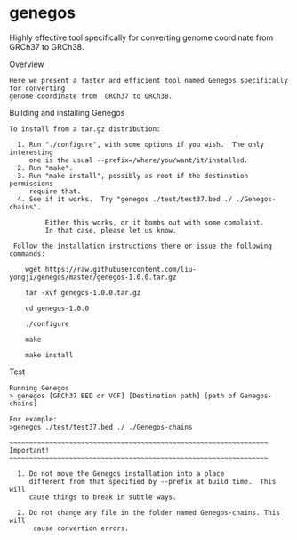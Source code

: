 # genegos
Highly effective tool specifically for converting genome coordinate from  GRCh37 to GRCh38.

Overview
~~~~~~~~~~~~~~~~~~~~~~~~~~~~~~~~~~~~~~~~~~~~~~~~~~~~~~~~~~~~~~~~~~~~
Here we present a faster and efficient tool named Genegos specifically for converting 
genome coordinate from  GRCh37 to GRCh38.
~~~~~~~~~~~~~~~~~~~~~~~~~~~~~~~~~~~~~~~~~~~~~~~~~~~~~~~~~~~~~~~~~~~~~~~
Building and installing Genegos
~~~~~~~~~~~~~~~~~~~~~~~~~~~~~~~~~~~~~~~~~~~~~~~~~~~~~~~~~~~~~~~~~~~~~~
To install from a tar.gz distribution:

  1. Run "./configure", with some options if you wish.  The only interesting
     one is the usual --prefix=/where/you/want/it/installed.
  2. Run "make".
  3. Run "make install", possibly as root if the destination permissions
     require that.
  4. See if it works.  Try "genegos ./test/test37.bed ./ ./Genegos-chains".  

		 Either this works, or it bombs out with some complaint.  
		 In that case, please let us know.
   
 Follow the installation instructions there or issue the following commands:
    
    wget https://raw.githubusercontent.com/liu-yongji/genegos/master/genegos-1.0.0.tar.gz
    
    tar -xvf genegos-1.0.0.tar.gz
    
    cd genegos-1.0.0
    
    ./configure
    
    make
    
    make install
~~~~~~~~~~~~~~~~~~~~~~~~~~~~~~~~~~~~~~~~~~~~~~~~~~~~~~~~~~~~~~~~~~~~~~~~~~~~~~   
Test

~~~~~~~~~~~~~~~~~~~~~~~~~~~~~~~~~~~~~~~~~~~~~~~~~~~~~~~~~~~~~~~~~~~~~~~~~~~~~~
Running Genegos
> genegos [GRCh37 BED or VCF] [Destination path] [path of Genegos-chains]

For example: 
>genegos ./test/test37.bed ./ ./Genegos-chains

~~~~~~~~~~~~~~~~~~~~~~~~~~~~~~~~~~~~~~~~~~~~~~~~~~~~~~~~~~~~~~~~~
Important!  
~~~~~~~~~~~~~~~~~~~~~~~~~~~~~~~~~~~~~~~~~~~~~~~~~~~~~~~~~~~~~~~~~

  1. Do not move the Genegos installation into a place
     different from that specified by --prefix at build time.  This will
     cause things to break in subtle ways.

  2. Do not change any file in the folder named Genegos-chains. This will
      cause convertion errors.
